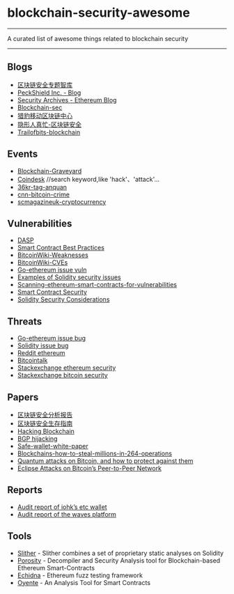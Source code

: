 # blockchain-security-awesome  
---    
 A curated list of awesome things related to blockchain security

---  

## Blogs

- [区块链安全专题智库](https://bcsec.org/)
- [PeckShield Inc. - Blog](https://www.peckshield.com/blog.html)
- [Security Archives - Ethereum Blog](https://blog.ethereum.org/category/security/)
- [Blockchain-sec](https://blockchain-sec.com/)
- [猎豹移动区块链中心](https://www.cmcmbc.com/zh-cn/blog/)
- [隐形人真忙-区块链安全](https://blog.csdn.net/u011721501/article/category/7483965)
- [Trailofbits-blockchain](https://blog.trailofbits.com/category/blockchain/)


## Events

- [Blockchain-Graveyard](https://magoo.github.io/Blockchain-Graveyard/)
- [Coindesk](https://www.coindesk.com/?s=) //search keyword,like 'hack'、'attack'...
- [36kr-tag-anquan](https://36kr.com/tags/anquan)
- [cnn-bitcoin-crime](https://www.ccn.com/bitcoin-crime/)
- [scmagazineuk-cryptocurrency](https://www.scmagazineuk.com/cryptocurrency/topic/48080/)

## Vulnerabilities

- [DASP](http://www.dasp.co/)
- [Smart Contract Best Practices](https://github.com/ConsenSys/smart-contract-best-practices)
- [BitcoinWiki-Weaknesses](https://en.bitcoin.it/wiki/Weaknesses)
- [BitcoinWiki-CVEs](https://en.bitcoin.it/wiki/Common_Vulnerabilities_and_Exposures)
- [Go-ethereum issue vuln](https://github.com/ethereum/go-ethereum/issues?utf8=%E2%9C%93&q=label%3Avuln)
- [Examples of Solidity security issues ](https://github.com/trailofbits/not-so-smart-contracts)
- [Scanning-ethereum-smart-contracts-for-vulnerabilities](https://hackernoon.com/scanning-ethereum-smart-contracts-for-vulnerabilities-b5caefd995df)
- [Smart Contract Security](https://blog.ethereum.org/2016/06/10/smart-contract-security/)
- [Solidity Security Considerations](http://solidity.readthedocs.io/en/latest/security-considerations.html)


## Threats
- [Go-ethereum issue bug](https://github.com/ethereum/go-ethereum/issues?q=is%3Aopen+is%3Aissue+label%3Abug)
- [Solidity issue bug](https://github.com/ethereum/solidity/issues?utf8=%E2%9C%93&q=label%3Abug+)
- [Reddit ethereum](https://www.reddit.com/r/ethereum/)
- [Bitcointalk](https://bitcointalk.org/index.php?board=6.0)
- [Stackexchange ethereum security](https://ethereum.stackexchange.com/questions/tagged/security)
- [Stackexchange bitcoin security](https://bitcoin.stackexchange.com/questions/tagged/security)

## Papers
- [区块链安全分析报告](https://bcsec.org/blockchainsecurity_v1.pdf)
- [区块链安全生存指南](https://chaitin.cn/cn/download/blockchain_security_guide_20180507.pdf)
- [Hacking Blockchain](https://www.rsaconference.com/writable/presentations/file_upload/fon4-t11_hacking_blockchain.pdf)
- [BGP hijacking](https://en.wikipedia.org/wiki/BGP_hijacking)
- [Safe-wallet-white-paper](https://www.cmcmbc.com/zh-cn/blog/research/2018-04-18/79.html)
- [Blockchains-how-to-steal-millions-in-264-operations](https://research.kudelskisecurity.com/2018/01/16/blockchains-how-to-steal-millions-in-264-operations/)
- [Quantum attacks on Bitcoin, and how to protect against them](https://arxiv.org/pdf/1710.10377.pdf)
- [Eclipse Attacks on Bitcoin’s Peer-to-Peer Network](http://cs-people.bu.edu/heilman/eclipse/)

## Reports
- [Audit report of iohk’s etc wallet](https://research.kudelskisecurity.com/2018/01/26/audit-report-of-iohks-etc-wallet/)
- [Audit report of the waves platform](https://research.kudelskisecurity.com/2017/10/10/audit-report-of-the-waves-platform/)

## Tools
- [Slither](https://trailofbits.wufoo.com/forms/m1qfujq31qyj9ee/) - Slither combines a set of proprietary static analyses on Solidity
- [Porosity](https://github.com/comaeio/porosity) - Decompiler and Security Analysis tool for Blockchain-based Ethereum Smart-Contracts
- [Echidna](https://github.com/trailofbits/echidna) - Ethereum fuzz testing framework 
- [Oyente](https://github.com/melonproject/oyente) - An Analysis Tool for Smart Contracts